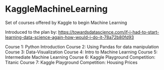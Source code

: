 # KaggleMachineLearning
Set of courses offered by Kaggle to begin Machine Learning

Introduced to the plan by:
https://towardsdatascience.com/if-i-had-to-start-learning-data-science-again-how-would-i-do-it-78a72b80fd93

Course 1: Python Introduction
Course 2: Using Pandas for data manipulation
Course 3: Data-Visualization
Course 4: Intro to Machine Learning
Course 5: Intermediate Machine Learning
Course 6: Kaggle Playground Competition: Titanic
Course 7: Kaggle Playground Competition: Housing Prices

